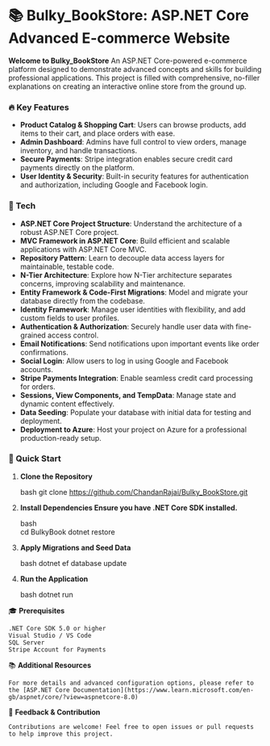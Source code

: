 # 📚 Bulky_BookStore: ASP.NET Core Advanced E-commerce Website

**Welcome to Bulky_BookStore** An ASP.NET Core-powered e-commerce platform designed to demonstrate advanced concepts and skills for building professional applications. This project is filled with comprehensive, no-filler explanations on creating an interactive online store from the ground up.

### 🔥 Key Features

- **Product Catalog & Shopping Cart**: Users can browse products, add items to their cart, and place orders with ease.
- **Admin Dashboard**: Admins have full control to view orders, manage inventory, and handle transactions.
- **Secure Payments**: Stripe integration enables secure credit card payments directly on the platform.
- **User Identity & Security**: Built-in security features for authentication and authorization, including Google and Facebook login.

### 📖 Tech 

- **ASP.NET Core Project Structure**: Understand the architecture of a robust ASP.NET Core project.
- **MVC Framework in ASP.NET Core**: Build efficient and scalable applications with ASP.NET Core MVC.
- **Repository Pattern**: Learn to decouple data access layers for maintainable, testable code.
- **N-Tier Architecture**: Explore how N-Tier architecture separates concerns, improving scalability and maintenance.
- **Entity Framework & Code-First Migrations**: Model and migrate your database directly from the codebase.
- **Identity Framework**: Manage user identities with flexibility, and add custom fields to user profiles.
- **Authentication & Authorization**: Securely handle user data with fine-grained access control.
- **Email Notifications**: Send notifications upon important events like order confirmations.
- **Social Login**: Allow users to log in using Google and Facebook accounts.
- **Stripe Payments Integration**: Enable seamless credit card processing for orders.
- **Sessions, View Components, and TempData**: Manage state and dynamic content effectively.
- **Data Seeding**: Populate your database with initial data for testing and deployment.
- **Deployment to Azure**: Host your project on Azure for a professional production-ready setup.

### 🚀 Quick Start

1. **Clone the Repository**

   bash
   git clone https://github.com/ChandanRajai/Bulky_BookStore.git 

2. **Install Dependencies Ensure you have .NET Core SDK installed.**

    bash    
    cd BulkyBook
    dotnet restore

3. **Apply Migrations and Seed Data**

    bash
    dotnet ef database update
    
4. **Run the Application**

    bash
    dotnet run

🎓 **Prerequisites**

    .NET Core SDK 5.0 or higher
    Visual Studio / VS Code
    SQL Server
    Stripe Account for Payments

📚 **Additional Resources**

    For more details and advanced configuration options, please refer to the [ASP.NET Core Documentation](https://www.learn.microsoft.com/en-gb/aspnet/core/?view=aspnetcore-8.0)

💬 **Feedback & Contribution**

    Contributions are welcome! Feel free to open issues or pull requests to help improve this project.
